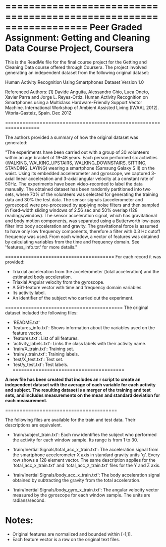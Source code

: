 ==================================================================
Peer Graded Assignment: Getting and Cleaning Data Course Project, Coursera
==================================================================

This is the ReadMe file for the final course project for the Getting and Cleaning Data course offered through Coursera.
The project involved generating an independent dataset from the following original dataset:

Human Activity Recognition Using Smartphones Dataset Version 1.0

Referenced Authors:
[1] Davide Anguita, Alessandro Ghio, Luca Oneto, Xavier Parra and Jorge L. Reyes-Ortiz. 
Human Activity Recognition on Smartphones using a Multiclass Hardware-Friendly Support Vector Machine. 
International Workshop of Ambient Assisted Living (IWAAL 2012). Vitoria-Gasteiz, Spain. Dec 2012

==================================================================

The authors provided a summary of how the original dataset was generated:

"The experiments have been carried out with a group of 30 volunteers within an age bracket of 19-48 years. 
Each person performed six activities (WALKING, WALKING_UPSTAIRS, WALKING_DOWNSTAIRS, SITTING, STANDING, LAYING) wearing a smartphone 
(Samsung Galaxy S II) on the waist. Using its embedded accelerometer and gyroscope, we captured 3-axial linear acceleration and 3-axial angular
velocity at a constant rate of 50Hz. The experiments have been video-recorded to label the data manually. The obtained dataset has been 
randomly partitioned into two sets, where 70% of the volunteers was selected for generating the training data and 30% the test data. 
The sensor signals (accelerometer and gyroscope) were pre-processed by applying noise filters and then sampled in fixed-width 
sliding windows of 2.56 sec and 50% overlap (128 readings/window). The sensor acceleration signal, which has gravitational and body
 motion components, was separated using a Butterworth low-pass filter into body acceleration and gravity. The gravitational force 
is assumed to have only low frequency components, therefore a filter with 0.3 Hz cutoff frequency was used. From each window, 
a vector of features was obtained by calculating variables from the time and frequency domain. See 'features_info.txt' for 
more details."

======================================
For each record it was provided:

- Triaxial acceleration from the accelerometer (total acceleration) and the estimated body acceleration.
- Triaxial Angular velocity from the gyroscope. 
- A 561-feature vector with time and frequency domain variables. 
- Its activity label. 
- An identifier of the subject who carried out the experiment.

=========================================
The original dataset included the following files:

- 'README.txt'
- 'features_info.txt': Shows information about the variables used on the feature vector.
- 'features.txt': List of all features.
- 'activity_labels.txt': Links the class labels with their activity name.
- 'train/X_train.txt': Training set.
- 'train/y_train.txt': Training labels.
- 'test/X_test.txt': Test set.
- 'test/y_test.txt': Test labels.
=======================================

**A new file has been created that includes an r script to create an independent dataset with the average of each variable for each activity 
and subject. The resulting dataset is a merger of the training and test sets, and includes measurements on the mean and standard deviation for
each measurement.**

=======================================

The following files are available for the train and test data. Their descriptions are equivalent. 

- 'train/subject_train.txt': Each row identifies the subject who performed the activity for each window sample. Its range is from 1 to 30. 

- 'train/Inertial Signals/total_acc_x_train.txt': The acceleration signal from the smartphone accelerometer X axis in standard 
gravity units 'g'. Every row shows a 128 element vector. The same description applies for the 'total_acc_x_train.txt' and 
'total_acc_z_train.txt' files for the Y and Z axis. 

- 'train/Inertial Signals/body_acc_x_train.txt': The body acceleration signal obtained by subtracting the gravity from the total acceleration. 

- 'train/Inertial Signals/body_gyro_x_train.txt': The angular velocity vector measured by the gyroscope for each window sample. 
The units are radians/second. 

Notes: 
======
- Original features are normalized and bounded within [-1,1].
- Each feature vector is a row on the original text files.
